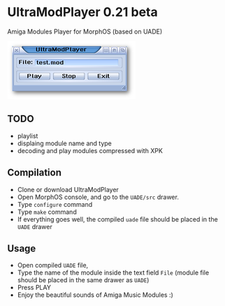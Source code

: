# UltraModPlayer 0.21 beta
Amiga Modules Player for MorphOS (based on UADE) 

![Preview](preview.png)

## TODO

* playlist
* displaing module name and type
* decoding and play modules compressed with XPK

## Compilation

* Clone or download UltraModPlayer
* Open MorphOS console, and go to the `UADE/src` drawer.
* Type `configure` command
* Type `make` command
* If everything goes well, the compiled `uade` file should be placed in the `UADE` drawer

## Usage

* Open compiled `UADE` file, 
* Type the name of the module inside the text field `File` (module file should be placed in the same drawer as `UADE`)
* Press PLAY
* Enjoy the beautiful sounds of Amiga Music Modules :)
